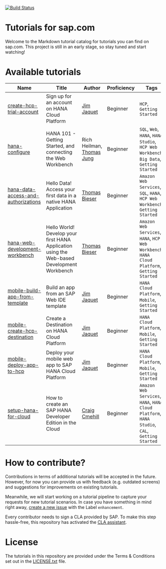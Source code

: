 [![Build Status](https://travis-ci.org/SAPDocuments/Tutorials.svg?branch=master)](https://travis-ci.org/SAPDocuments/Tutorials)

# Tutorials for sap.com
Welcome to the Markdown tutorial catalog for tutorials you can find on sap.com. This project is still in an early stage, so stay tuned and start watching!

# Available tutorials
| Name | Title | Author | Proficiency | Tags | URL |
|------|-------------|--------|-------------|------|-----|
| [create-hcp-trial-account](https://github.com/SAPDocuments/Tutorials/tree/master/create-hcp-trial-account) | Sign up for an account on HANA Cloud Platform | [Jim Jaquet](https://github.com/orgs/SAPDocuments/people/akula86) | Beginner | ```HCP```, ```Getting Started``` | [live](http://go.sap.com/developer/tutorials/create-hcp-trial-account.html) |
| [hana-configure](https://github.com/SAPDocuments/Tutorials/tree/master/hana-configure) | HANA 101 - Getting Started, and connecting the Web Workbench | Rich Heilman, [Thomas Jung](https://github.com/I809764) | Beginner | ```SQL```, ```Web```, ```HANA```, ```HANA Studio```, ```HCP Web Workbench```, ```Big Data```, ```Getting Started``` | [live](http://go.sap.com/developer/tutorials/hana-configure.html) |
| [hana-data-access-and-authorizations](https://github.com/SAPDocuments/Tutorials/tree/master/hana-data-access-and-authorizations) | Hello Data! Access your first data in a native HANA Application | [Thomas Bieser](https://github.com/netbieser) | Beginner | ```Amazon Web Services```, ```SQL```, ```HANA```, ```HCP Web Workbench```, ```Getting Started``` | [live](http://go.sap.com/developer/tutorials/hana-data-access-and-authorizations.html) |
| [hana-web-development-workbench](https://github.com/SAPDocuments/Tutorials/tree/master/hana-web-development-workbench) | Hello World! Develop your first HANA Application using the Web-based Development Workbench | [Thomas Bieser](https://github.com/netbieser) | Beginner | ```Amazon Web Services```, ```HANA```, ```HCP Web Workbench```, ```HANA Cloud Platform```, ```Getting Started``` | [live](http://go.sap.com/developer/tutorials/hana-web-development-workbench.html) |
| [mobile-build-app-from-template](https://github.com/SAPDocuments/Tutorials/tree/master/mobile-build-app-from-template) | Build an app from an SAP Web IDE template | [Jim Jaquet](https://github.com/orgs/SAPDocuments/people/akula86) | Beginner | ```HANA Cloud Platform```, ```Mobile```, ``` Getting Started``` | [live](http://go.sap.com/developer/tutorials/build-mobile-web-app-from-template.html) |
| [mobile-create-hcp-destination](https://github.com/SAPDocuments/Tutorials/tree/master/mobile-create-hcp-destination) | Create a Destination on HANA Cloud Platform | [Jim Jaquet](https://github.com/orgs/SAPDocuments/people/akula86) | Beginner | ```HANA Cloud Platform```, ```Mobile```, ``` Getting Started``` | [live](http://go.sap.com/developer/tutorials/create-hcp-destination.html) |
| [mobile-deploy-app-to-hcp](https://github.com/SAPDocuments/Tutorials/tree/master/mobile-deploy-app-to-hcp) | Deploy your mobile web app to SAP HANA Cloud Platform | [Jim Jaquet](https://github.com/orgs/SAPDocuments/people/akula86) | Beginner | ```HANA Cloud Platform```, ```Mobile```, ``` Getting Started``` | [live](http://go.sap.com/developer/tutorials/deploy-mobile-web-app-to-hcp.html) |
| [setup-hana-for-cloud](https://github.com/SAPDocuments/Tutorials/tree/master/setup-hana-for-cloud) | How to create an SAP HANA Developer Edition in the Cloud | [Craig Cmehill](https://github.com/ccmehil) | Beginner | ```Amazon Web Services```, ```HANA```, ```HANA Cloud Platform```, ```HANA Studio```, ```CAL```, ```Getting Started``` |  [live](http://go.sap.com/developer/tutorials/setup-hana-for-cloud.html) |

# How to contribute?
Contributions in terms of additional tutorials will be accepted in the future. However, for now you can provide us with feedback (e.g. outdated screens) and suggestions for improvements on existing tutorials.

Meanwhile, we will start working on a tutorial pipeline to capture your requests for new tutorial scenarios. In case you have something in mind right away, [create a new issue](https://github.com/SAPDocuments/Tutorials/issues/new) with the Label ```enhancement```.

Every contributor needs to sign a CLA provided by SAP. To make this step hassle-free, this repository has activated the [CLA assistant](https://cla-assistant.io).


# License
The tutorials in this repository are provided under the Terms & Conditions set out in the [LICENSE.txt](https://github.com/SAPDocuments/Tutorials/blob/master/LICENSE.txt) file.

